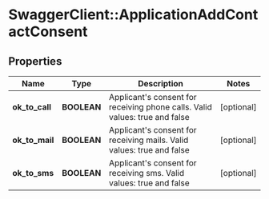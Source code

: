 # SwaggerClient::ApplicationAddContactConsent

## Properties
Name | Type | Description | Notes
------------ | ------------- | ------------- | -------------
**ok_to_call** | **BOOLEAN** | Applicant&#x27;s consent for receiving phone calls. Valid values: true and false | [optional] 
**ok_to_mail** | **BOOLEAN** | Applicant&#x27;s consent for receiving mails. Valid values: true and false | [optional] 
**ok_to_sms** | **BOOLEAN** | Applicant&#x27;s consent for receiving sms. Valid values: true and false | [optional] 


